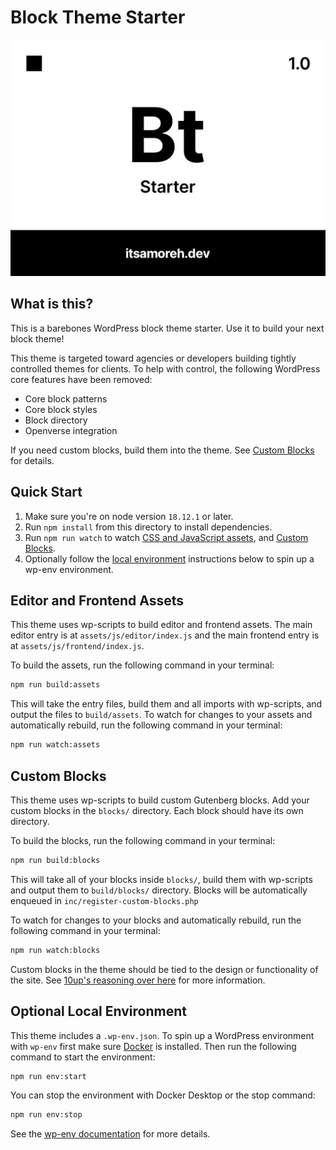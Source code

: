 # Block Theme Starter

![Theme screenshot](screenshot.png)

## What is this?

This is a barebones WordPress block theme starter. Use it to build your next
block theme!

This theme is targeted toward agencies or developers building tightly controlled
themes for clients. To help with control, the following WordPress core features
have been removed:

- Core block patterns
- Core block styles
- Block directory
- Openverse integration

If you need custom blocks, build them into the theme. See
[Custom Blocks](#custom-blocks) for details.

## Quick Start

1. Make sure you're on node version `18.12.1` or later.
1. Run `npm install` from this directory to install dependencies.
1. Run `npm run watch` to watch
   [CSS and JavaScript assets](#editor-and-frontend-assets), and
   [Custom Blocks](#custom-blocks).
1. Optionally follow the [local environment](#optional-local-environment)
   instructions below to spin up a wp-env environment.

## Editor and Frontend Assets

This theme uses wp-scripts to build editor and frontend assets. The main editor
entry is at `assets/js/editor/index.js` and the main frontend entry is at
`assets/js/frontend/index.js`.

To build the assets, run the following command in your terminal:

```bash
npm run build:assets
```

This will take the entry files, build them and all imports with wp-scripts, and
output the files to `build/assets`. To watch for changes to your assets and
automatically rebuild, run the following command in your terminal:

```bash
npm run watch:assets
```

## Custom Blocks

This theme uses wp-scripts to build custom Gutenberg blocks. Add your custom
blocks in the `blocks/` directory. Each block should have its own directory.

To build the blocks, run the following command in your terminal:

```bash
npm run build:blocks
```

This will take all of your blocks inside `blocks/`, build them with wp-scripts
and output them to `build/blocks/` directory. Blocks will be automatically
enqueued in `inc/register-custom-blocks.php`

To watch for changes to your blocks and automatically rebuild, run the following
command in your terminal:

```bash
npm run watch:blocks
```

Custom blocks in the theme should be tied to the design or functionality of the
site. See [10up's reasoning over here](https://arc.net/l/quote/bzaojyph) for
more information.

## Optional Local Environment

This theme includes a `.wp-env.json`. To spin up a WordPress environment with
`wp-env` first make sure
[Docker](https://www.docker.com/products/docker-desktop/) is installed.
Then run the following command to start the environment:

```bash
npm run env:start
```

You can stop the environment with Docker Desktop or the stop command:

```bash
npm run env:stop
```

See the
[wp-env documentation](https://developer.wordpress.org/block-editor/reference-guides/packages/packages-env/#installation)
for more details.
